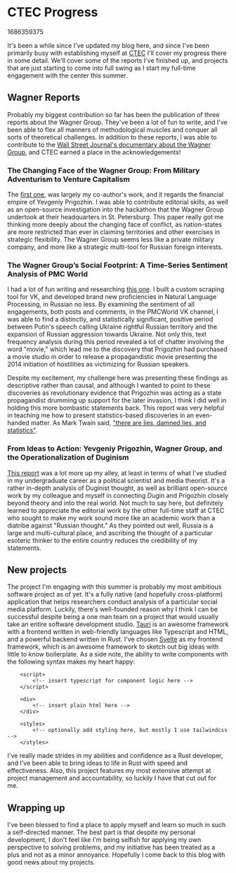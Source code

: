 # CTEC Progress

1686359375

It's been a while since I've updated my blog here, and since I've been primarily busy with establishing myself at [CTEC](https://www.middlebury.edu/institute/academics/centers-initiatives/ctec) I'll cover my progress there in some detail. We'll cover some of the reports I've finished up, and projects that are just starting to come into full swing as I start my full-time engagement with the center this summer.

## Wagner Reports

Probably my biggest contribution so far has been the publication of three reports about the Wagner Group. They've been a lot of fun to write, and I've been able to flex all manners of methodological muscles and conquer all sorts of theoretical challenges. In addition to these reports, I was able to contribute to the [Wall Street Journal's documentary about the Wagner Group](https://www.wsj.com/video/series/shadow-men/shadow-men-inside-wagner-russias-secret-war-company/29735C37-0B4E-4E70-8E8C-C46FB711370C?mod=djem10point), and CTEC earned a place in the acknowledgements!


### The Changing Face of the Wagner Group: From Military Adventurism to Venture Capitalism

The [first one](https://www.middlebury.edu/institute/academics/centers-initiatives/ctec/ctec-publications/changing-face-wagner-group-military), was largely my co-author's work, and it regards the financial empire of Yevgeniy Prigozhin. I was able to contribute editorial skills, as well as an open-source investigation into the hackathon that the Wagner Group undertook at their headquarters in St. Petersburg. This paper really got me thinking more deeply about the changing face of conflict, as nation-states are more restricted than ever in claiming territories and other exercises in strategic flexibility. The Wagner Group seems less like a private military company, and more like a strategic multi-tool for Russian foreign interests.

### The Wagner Group’s Social Footprint: A Time-Series Sentiment Analysis of PMC World

I had a lot of fun writing and researching [this one](https://www.middlebury.edu/institute/academics/centers-initiatives/ctec/ctec-publications/wagner-groups-social-footprint-time-series). I built a custom scraping tool for VK, and developed brand new proficiencies in Natural Language Processing, in Russian no less. By examining the sentiment of all engagements, both posts and comments, in the PMCWorld VK channel, I was able to find a distinctly, and statistically significant, positive period between Putin's speech calling Ukraine rightful Russian territory and the expansion of Russian aggression towards Ukraine. Not only this, text frequency analysis during this period revealed a lot of chatter involving the word "movie," which lead me to the discovery that Prigozhin had purchased a movie studio in order to release a propagandistic movie presenting the 2014 initiation of hostilities as victimizing for Russian speakers. 

Despite my excitement, my challenge here was presenting these findings as descriptive rather than causal, and although I wanted to point to these discoveries as revolutionary evidence that Prigozhin was acting as a state propagandist drumming up support for the later invasion, I think I did well in holding this more bombastic statements back. This report was very helpful in teaching me how to present statistics-based discoveries in an even-handed matter. As Mark Twain said, ["there are lies, damned lies, and statistics"](https://en.wikipedia.org/wiki/Lies,_damned_lies,_and_statistics).

### From Ideas to Action: Yevgeniy Prigozhin, Wagner Group, and the Operationalization of Duginism

[This report](https://www.middlebury.edu/institute/academics/centers-initiatives/ctec/ctec-publications/ideas-action-yevgeniy-prigozhin-wagner-group) was a lot more up my alley, at least in terms of what I've studied in my undergraduate career as a political scientist and media theorist. It's a rather in-depth analysis of Duginist thought, as well as brilliant open-source work by my colleague and myself in connecting Dugin and Prigozhin closely beyond theory and into the real world. Not much to say here, but definitely learned to appreciate the editorial work by the other full-time staff at CTEC who sought to make my work sound more like an academic work than a diatribe against "Russian thought." As they pointed out well, Russia is a large and multi-cultural place, and ascribing the thought of a particular esoteric thinker to the entire country reduces the credibility of my statements.

## New projects

The project I'm engaging with this summer is probably my most ambitious software project as of yet. It's a fully native (and hopefully cross-platform) application that helps researchers conduct analysis of a particular social media platform. Luckily, there's well-founded reason why I think I can be successful despite being a one man team on a project that would usually take an entire software development studio. [Tauri](https://tauri.app/) is an awesome framework with a frontend written in web-friendly languages like Typescript and HTML, and a powerful backend written in Rust. I've chosen [Svelte](https://svelte.dev/) as my frontend framework, which is an awesome framework to sketch out big ideas with little to know boilerplate. As a side note, the ability to write components with the following syntax makes my heart happy:

```
    <script>
        <!-- insert typescript for component logic here -->
    </script>

    <div>
        <!-- insert plain html here -->
    </div>

    <styles>
        <!-- optionally add styling here, but mostly I use tailwindcss -->
    </styles>
```

I've really made strides in my abilities and confidence as a Rust developer, and I've been able to bring ideas to life in Rust with speed and effectiveness. Also, this project features my most extensive attempt at project management and accountability, so luckily I have that cut out for me.

## Wrapping up

I've been blessed to find a place to apply myself and learn so much in such a self-directed manner. The best part is that despite my personal development, I don't feel like I'm being selfish for applying my own perspective to solving problems, and my initiative has been treated as a plus and not as a minor annoyance. Hopefully I come back to this blog with good news about my projects.
